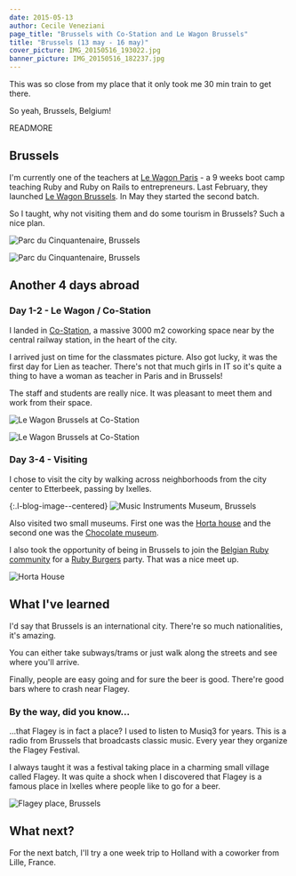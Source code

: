 ```yaml
---
date: 2015-05-13
author: Cecile Veneziani
page_title: "Brussels with Co-Station and Le Wagon Brussels"
title: "Brussels (13 may - 16 may)"
cover_picture: IMG_20150516_193022.jpg
banner_picture: IMG_20150516_182237.jpg
---
```


This was so close from my place that it only took me 30 min train to get there.

So yeah, Brussels, Belgium!

READMORE

## Brussels

I'm currently one of the teachers at [Le Wagon Paris](http://lewagon.org/) - a 9 weeks boot camp teaching Ruby and Ruby on Rails to entrepreneurs. Last February, they launched [Le Wagon Brussels](http://lewagon.org/brussels). In May they started the second batch.

So I taught, why not visiting them and do some tourism in Brussels? Such a nice plan.

![Parc du Cinquantenaire, Brussels](<%= blog_image article, 'IMG_20150515_195033.jpg' %>)

![Parc du Cinquantenaire, Brussels](/assets/images/blog/articles/2015-05-13-brussels/IMG_20150515_195033.jpg)

## Another 4 days abroad

### Day 1-2 - Le Wagon / Co-Station

I landed in [Co-Station](http://www.co-station.com/), a massive 3000 m2 coworking space near by the central railway station, in the heart of the city.

I arrived just on time for the classmates picture. Also got lucky, it was the first day for Lien as teacher. There's not that much girls in IT so it's quite a thing to have a woman as teacher in Paris and in Brussels!

The staff and students are really nice. It was pleasant to meet them and work from their space.

![Le Wagon Brussels at Co-Station](/assets/images/blog/articles/2015-05-13-brussels/IMG_20150513_103030.jpg)

![Le Wagon Brussels at Co-Station](/assets/images/blog/articles/2015-05-13-brussels/IMG_20150514_170617.jpg)

### Day 3-4 - Visiting

I chose to visit the city by walking across neighborhoods from the city center to Etterbeek, passing by Ixelles.

{:.l-blog-image--centered}
![Music Instruments Museum, Brussels](/assets/images/blog/articles/2015-05-13-brussels/IMG_20150516_182825.jpg)

Also visited two small museums. First one was the [Horta house](http://www.hortamuseum.be/) and the second one was the [Chocolate museum](http://choco-story-brussels.be/).

I also took the opportunity of being in Brussels to join the [Belgian Ruby community](http://brug.be/) for a [Ruby Burgers](http://rubyburgers.co/) party. That was a nice meet up.

![Horta House](/assets/images/blog/articles/2015-05-13-brussels/IMG_20150516_144952.jpg)

## What I've learned

I'd say that Brussels is an international city. There're so much nationalities, it's amazing.

You can either take subways/trams or just walk along the streets and see where you'll arrive.

Finally, people are easy going and for sure the beer is good. There're good bars where to crash near Flagey.

### By the way, did you know...

...that Flagey is in fact a place? I used to listen to Musiq3 for years. This is a radio from Brussels that broadcasts classic music. Every year they organize the Flagey Festival.

I always taught it was a festival taking place in a charming small village called Flagey. It was quite a shock when I discovered that Flagey is a famous place in Ixelles where people like to go for a beer.

![Flagey place, Brussels](/assets/images/blog/articles/2015-05-13-brussels/IMG_20150516_191019.jpg)

## What next?

For the next batch, I'll try a one week trip to Holland with a coworker from Lille, France.
